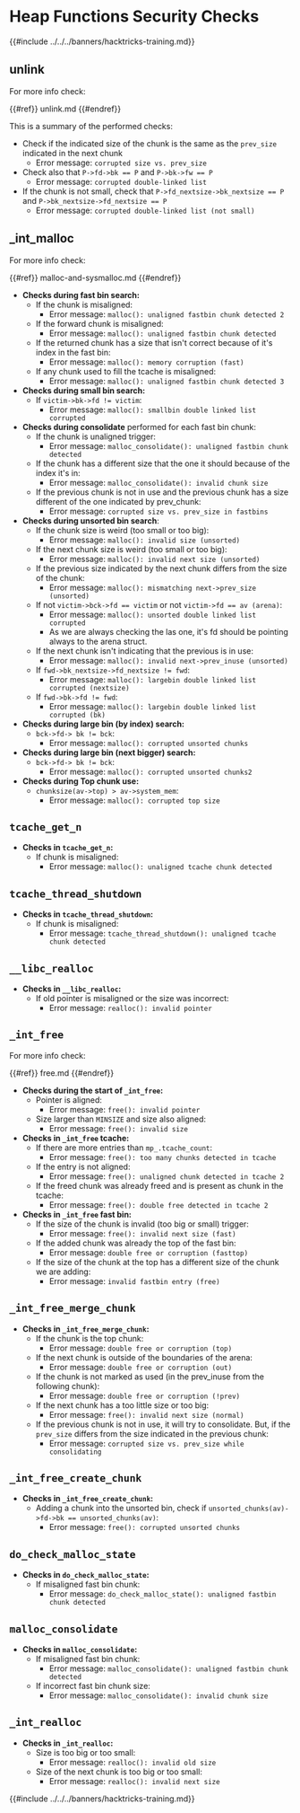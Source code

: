 # Heap Functions Security Checks

{{#include ../../../banners/hacktricks-training.md}}

## unlink

For more info check:


{{#ref}}
unlink.md
{{#endref}}

This is a summary of the performed checks:

- Check if the indicated size of the chunk is the same as the `prev_size` indicated in the next chunk
  - Error message: `corrupted size vs. prev_size`
- Check also that `P->fd->bk == P` and `P->bk->fw == P`
  - Error message: `corrupted double-linked list`
- If the chunk is not small, check that `P->fd_nextsize->bk_nextsize == P` and `P->bk_nextsize->fd_nextsize == P`
  - Error message: `corrupted double-linked list (not small)`

## \_int_malloc

For more info check:


{{#ref}}
malloc-and-sysmalloc.md
{{#endref}}

- **Checks during fast bin search:**
  - If the chunk is misaligned:
    - Error message: `malloc(): unaligned fastbin chunk detected 2`
  - If the forward chunk is misaligned:
    - Error message: `malloc(): unaligned fastbin chunk detected`
  - If the returned chunk has a size that isn't correct because of it's index in the fast bin:
    - Error message: `malloc(): memory corruption (fast)`
  - If any chunk used to fill the tcache is misaligned:
    - Error message: `malloc(): unaligned fastbin chunk detected 3`
- **Checks during small bin search:**
  - If `victim->bk->fd != victim`:
    - Error message: `malloc(): smallbin double linked list corrupted`
- **Checks during consolidate** performed for each fast bin chunk:
  - If the chunk is unaligned trigger:
    - Error message: `malloc_consolidate(): unaligned fastbin chunk detected`
  - If the chunk has a different size that the one it should because of the index it's in:
    - Error message: `malloc_consolidate(): invalid chunk size`
  - If the previous chunk is not in use and the previous chunk has a size different of the one indicated by prev_chunk:
    - Error message: `corrupted size vs. prev_size in fastbins`
- **Checks during unsorted bin search**:
  - If the chunk size is weird (too small or too big):
    - Error message: `malloc(): invalid size (unsorted)`
  - If the next chunk size is weird (too small or too big):
    - Error message: `malloc(): invalid next size (unsorted)`
  - If the previous size indicated by the next chunk differs from the size of the chunk:
    - Error message: `malloc(): mismatching next->prev_size (unsorted)`
  - If not `victim->bck->fd == victim` or not `victim->fd == av (arena)`:
    - Error message: `malloc(): unsorted double linked list corrupted`
    - As we are always checking the las one, it's fd should be pointing always to the arena struct.
  - If the next chunk isn't indicating that the previous is in use:
    - Error message: `malloc(): invalid next->prev_inuse (unsorted)`
  - If `fwd->bk_nextsize->fd_nextsize != fwd`:
    - Error message: `malloc(): largebin double linked list corrupted (nextsize)`
  - If `fwd->bk->fd != fwd`:
    - Error message: `malloc(): largebin double linked list corrupted (bk)`
- **Checks during large bin (by index) search:**
  - `bck->fd-> bk != bck`:
    - Error message: `malloc(): corrupted unsorted chunks`
- **Checks during large bin (next bigger) search:**
  - `bck->fd-> bk != bck`:
    - Error message: `malloc(): corrupted unsorted chunks2`
- **Checks during Top chunk use:**
  - `chunksize(av->top) > av->system_mem`:
    - Error message: `malloc(): corrupted top size`

## `tcache_get_n`

- **Checks in `tcache_get_n`:**
  - If chunk is misaligned:
    - Error message: `malloc(): unaligned tcache chunk detected`

## `tcache_thread_shutdown`

- **Checks in `tcache_thread_shutdown`:**
  - If chunk is misaligned:
    - Error message: `tcache_thread_shutdown(): unaligned tcache chunk detected`

## `__libc_realloc`

- **Checks in `__libc_realloc`:**
  - If old pointer is misaligned or the size was incorrect:
    - Error message: `realloc(): invalid pointer`

## `_int_free`

For more info check:


{{#ref}}
free.md
{{#endref}}

- **Checks during the start of `_int_free`:**
  - Pointer is aligned:
    - Error message: `free(): invalid pointer`
  - Size larger than `MINSIZE` and size also aligned:
    - Error message: `free(): invalid size`
- **Checks in `_int_free` tcache:**
  - If there are more entries than `mp_.tcache_count`:
    - Error message: `free(): too many chunks detected in tcache`
  - If the entry is not aligned:
    - Error message: `free(): unaligned chunk detected in tcache 2`
  - If the freed chunk was already freed and is present as chunk in the tcache:
    - Error message: `free(): double free detected in tcache 2`
- **Checks in `_int_free` fast bin:**
  - If the size of the chunk is invalid (too big or small) trigger:
    - Error message: `free(): invalid next size (fast)`
  - If the added chunk was already the top of the fast bin:
    - Error message: `double free or corruption (fasttop)`
  - If the size of the chunk at the top has a different size of the chunk we are adding:
    - Error message: `invalid fastbin entry (free)`

## **`_int_free_merge_chunk`**

- **Checks in `_int_free_merge_chunk`:**
  - If the chunk is the top chunk:
    - Error message: `double free or corruption (top)`
  - If the next chunk is outside of the boundaries of the arena:
    - Error message: `double free or corruption (out)`
  - If the chunk is not marked as used (in the prev_inuse from the following chunk):
    - Error message: `double free or corruption (!prev)`
  - If the next chunk has a too little size or too big:
    - Error message: `free(): invalid next size (normal)`
  - If the previous chunk is not in use, it will try to consolidate. But, if the `prev_size` differs from the size indicated in the previous chunk:
    - Error message: `corrupted size vs. prev_size while consolidating`

## **`_int_free_create_chunk`**

- **Checks in `_int_free_create_chunk`:**
  - Adding a chunk into the unsorted bin, check if `unsorted_chunks(av)->fd->bk == unsorted_chunks(av)`:
    - Error message: `free(): corrupted unsorted chunks`

## `do_check_malloc_state`

- **Checks in `do_check_malloc_state`:**
  - If misaligned fast bin chunk:
    - Error message: `do_check_malloc_state(): unaligned fastbin chunk detected`

## `malloc_consolidate`

- **Checks in `malloc_consolidate`:**
  - If misaligned fast bin chunk:
    - Error message: `malloc_consolidate(): unaligned fastbin chunk detected`
  - If incorrect fast bin chunk size:
    - Error message: `malloc_consolidate(): invalid chunk size`

## `_int_realloc`

- **Checks in `_int_realloc`:**
  - Size is too big or too small:
    - Error message: `realloc(): invalid old size`
  - Size of the next chunk is too big or too small:
    - Error message: `realloc(): invalid next size`

{{#include ../../../banners/hacktricks-training.md}}


